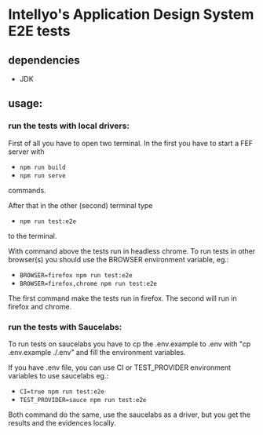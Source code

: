 # Intellyo's Application Design System E2E tests

## dependencies
 - JDK

## usage:

### run the tests with local drivers:

First of all you have to open two terminal. In the first you have to start a FEF server with

- `npm run build`
- `npm run serve`

commands.

After that in the other (second) terminal type

- `npm run test:e2e`

to the terminal.

With command above the tests run in headless chrome. To run tests in other browser(s) you should use the BROWSER environment variable, eg.:

- `BROWSER=firefox npm run test:e2e`
- `BROWSER=firefox,chrome npm run test:e2e`

The first command make the tests run in firefox. The second will run in firefox and chrome.

### run the tests with Saucelabs:

To run tests on saucelabs you have to cp the .env.example to .env with "cp .env.example ./.env" and fill the environment variables.

If you have .env file, you can use CI or TEST_PROVIDER environment variables to use saucelabs eg.:

- `CI=true npm run test:e2e`
- `TEST_PROVIDER=sauce npm run test:e2e`

Both command do the same, use the saucelabs as a driver, but you get the results and the evidences locally.
